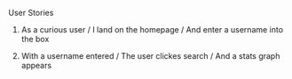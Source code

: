 User Stories

1) As a curious user / I land on the homepage / And enter a username into the box

2) With a username entered / The user clickes search / And a stats graph appears
